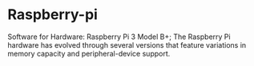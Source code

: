 # Raspberry-pi
Software for Hardware: Raspberry Pi 3 Model B+; The Raspberry Pi hardware has evolved through several versions that feature variations in memory capacity and peripheral-device support.
